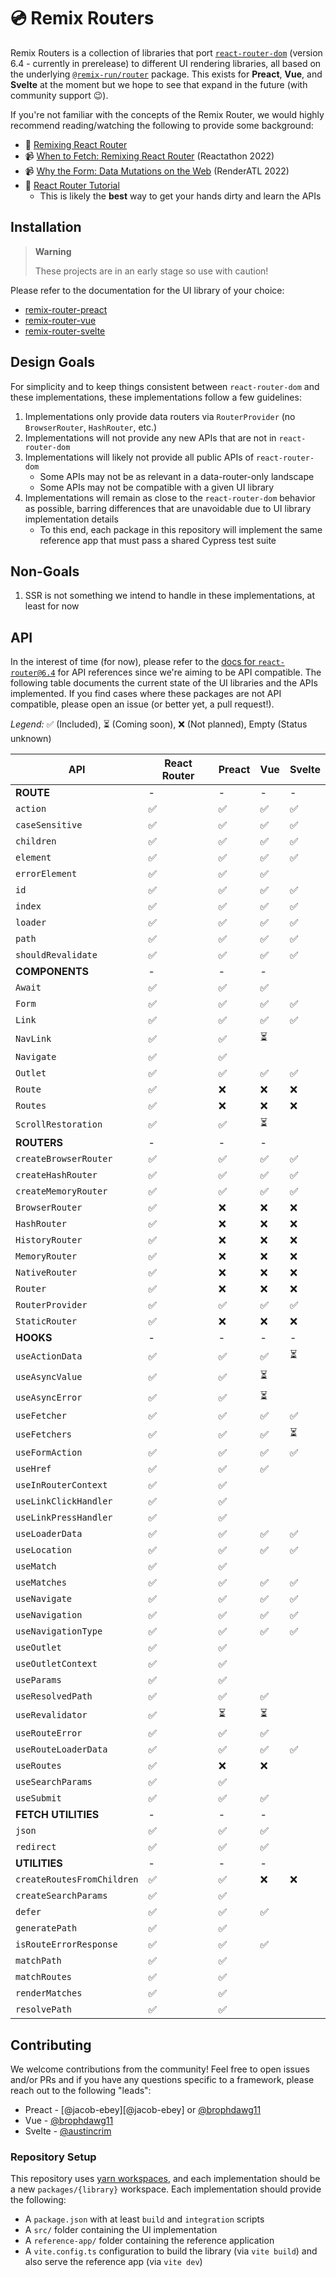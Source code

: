 # 💿 Remix Routers

Remix Routers is a collection of libraries that port [`react-router-dom`][react-router-dom] (version 6.4 - currently in prerelease) to different UI rendering libraries, all based on the underlying [`@remix-run/router`][remix-router] package. This exists for **Preact**, **Vue**, and **Svelte** at the moment but we hope to see that expand in the future (with community support 😉).

If you're not familiar with the concepts of the Remix Router, we would highly recommend reading/watching the following to provide some background:

- 📖 [Remixing React Router][remixing-react-router]
- 📹 [When to Fetch: Remixing React Router][when-to-fetch] (Reactathon 2022)
- 📹 [Why the Form: Data Mutations on the Web][why-the-form] (RenderATL 2022)
- 📖 [React Router Tutorial][rr-tutorial]
  - This is likely the **best** way to get your hands dirty and learn the APIs

## Installation

> **Warning**
>
> These projects are in an early stage so use with caution!

Please refer to the documentation for the UI library of your choice:

- [remix-router-preact][preact-readme]
- [remix-router-vue][vue-readme]
- [remix-router-svelte][svelte-readme]

## Design Goals

For simplicity and to keep things consistent between `react-router-dom` and these implementations, these implementations follow a few guidelines:

1. Implementations only provide data routers via `RouterProvider` (no `BrowserRouter`, `HashRouter`, etc.)
2. Implementations will not provide any new APIs that are not in `react-router-dom`
3. Implementations will likely not provide all public APIs of `react-router-dom`
   - Some APIs may not be as relevant in a data-router-only landscape
   - Some APIs may not be compatible with a given UI library
4. Implementations will remain as close to the `react-router-dom` behavior as possible, barring differences that are unavoidable due to UI library implementation details
   - To this end, each package in this repository will implement the same reference app that must pass a shared Cypress test suite

## Non-Goals

1. SSR is not something we intend to handle in these implementations, at least for now

## API

In the interest of time (for now), please refer to the [docs for `react-router@6.4`][rr-docs] for API references since we're aiming to be API compatible. The following table documents the current state of the UI libraries and the APIs implemented. If you find cases where these packages are not API compatible, please open an issue (or better yet, a pull request!).

_Legend:_ ✅ (Included), ⏳ (Coming soon), ❌ (Not planned), Empty (Status unknown)

| API                        | React Router | Preact | Vue | Svelte |
| -------------------------- | ------------ | ------ | --- | ------ |
| **ROUTE**                  | -            | -      | -   | -      |
| `action`                   | ✅           | ✅     | ✅  | ✅     |
| `caseSensitive`            | ✅           | ✅     | ✅  | ✅     |
| `children`                 | ✅           | ✅     | ✅  | ✅     |
| `element`                  | ✅           | ✅     | ✅  | ✅     |
| `errorElement`             | ✅           | ✅     | ✅  |        |
| `id`                       | ✅           | ✅     | ✅  | ✅     |
| `index`                    | ✅           | ✅     | ✅  | ✅     |
| `loader`                   | ✅           | ✅     | ✅  | ✅     |
| `path`                     | ✅           | ✅     | ✅  | ✅     |
| `shouldRevalidate`         | ✅           | ✅     | ✅  | ✅     |
| **COMPONENTS**             | -            | -      | -   |
| `Await`                    | ✅           | ✅     | ✅  |        |
| `Form`                     | ✅           | ✅     | ✅  | ✅     |
| `Link`                     | ✅           | ✅     | ✅  | ✅     |
| `NavLink`                  | ✅           | ✅     | ⏳  |
| `Navigate`                 | ✅           | ✅     |     |
| `Outlet`                   | ✅           | ✅     | ✅  | ✅     |
| `Route`                    | ✅           | ❌     | ❌  | ❌     |
| `Routes`                   | ✅           | ❌     | ❌  | ❌     |
| `ScrollRestoration`        | ✅           | ✅     | ⏳  |
| **ROUTERS**                | -            | -      | -   |
| `createBrowserRouter`      | ✅           | ✅     | ✅  | ✅     |
| `createHashRouter`         | ✅           | ✅     | ✅  | ✅     |
| `createMemoryRouter`       | ✅           | ✅     | ✅  | ✅     |
| `BrowserRouter`            | ✅           | ❌     | ❌  | ❌     |
| `HashRouter`               | ✅           | ❌     | ❌  | ❌     |
| `HistoryRouter`            | ✅           | ❌     | ❌  | ❌     |
| `MemoryRouter`             | ✅           | ❌     | ❌  | ❌     |
| `NativeRouter`             | ✅           | ❌     | ❌  | ❌     |
| `Router`                   | ✅           | ❌     | ❌  | ❌     |
| `RouterProvider`           | ✅           | ✅     | ✅  | ✅     |
| `StaticRouter`             | ✅           | ❌     | ❌  | ❌     |
| **HOOKS**                  | -            | -      | -   | -      |
| `useActionData`            | ✅           | ✅     | ✅  | ⏳     |
| `useAsyncValue`            | ✅           | ✅     | ⏳  |        |
| `useAsyncError`            | ✅           | ✅     | ⏳  |        |
| `useFetcher`               | ✅           | ✅     | ✅  | ✅     |
| `useFetchers`              | ✅           | ✅     | ✅  | ⏳     |
| `useFormAction`            | ✅           | ✅     | ✅  | ✅     |
| `useHref`                  | ✅           | ✅     | ✅  |        |
| `useInRouterContext`       | ✅           | ✅     |     |        |
| `useLinkClickHandler`      | ✅           | ✅     |     |        |
| `useLinkPressHandler`      | ✅           | ✅     |     |        |
| `useLoaderData`            | ✅           | ✅     | ✅  | ✅     |
| `useLocation`              | ✅           | ✅     | ✅  | ✅     |
| `useMatch`                 | ✅           | ✅     |     |
| `useMatches`               | ✅           | ✅     | ✅  | ✅     |
| `useNavigate`              | ✅           | ✅     | ✅  | ✅     |
| `useNavigation`            | ✅           | ✅     | ✅  | ✅     |
| `useNavigationType`        | ✅           | ✅     | ✅  | ✅     |
| `useOutlet`                | ✅           | ✅     |     |        |
| `useOutletContext`         | ✅           | ✅     |     |        |
| `useParams`                | ✅           | ✅     |     |        |
| `useResolvedPath`          | ✅           | ✅     | ✅  |        |
| `useRevalidator`           | ✅           | ⏳     | ⏳  |        |
| `useRouteError`            | ✅           | ✅     | ✅  |        |
| `useRouteLoaderData`       | ✅           | ✅     | ✅  | ✅     |
| `useRoutes`                | ✅           | ❌     | ❌  |        |
| `useSearchParams`          | ✅           | ✅     |     |        |
| `useSubmit`                | ✅           | ✅     | ✅  |        |
| **FETCH UTILITIES**        | -            | -      | -   |        |
| `json`                     | ✅           | ✅     | ✅  |        |
| `redirect`                 | ✅           | ✅     | ✅  |        |
| **UTILITIES**              | -            | -      | -   |        |
| `createRoutesFromChildren` | ✅           | ✅     | ❌  | ❌     |
| `createSearchParams`       | ✅           | ✅     |     |        |
| `defer`                    | ✅           | ✅     | ✅  |        |
| `generatePath`             | ✅           | ✅     |     |        |
| `isRouteErrorResponse`     | ✅           | ✅     | ✅  |        |
| `matchPath`                | ✅           | ✅     |     |        |
| `matchRoutes`              | ✅           | ✅     |     |        |
| `renderMatches`            | ✅           | ✅     |     |        |
| `resolvePath`              | ✅           | ✅     |     |        |

## Contributing

We welcome contributions from the community! Feel free to open issues and/or PRs and if you have any questions specific to a framework, please reach out to the following "leads":

- Preact - [@jacob-ebey][@jacob-ebey] or [@brophdawg11][brophdawg11]
- Vue - [@brophdawg11][brophdawg11]
- Svelte - [@austincrim][austincrim]

### Repository Setup

This repository uses [yarn workspaces][workspaces], and each implementation should be a new `packages/{library}` workspace. Each implementation should provide the following:

- A `package.json` with at least `build` and `integration` scripts
- A `src/` folder containing the UI implementation
- A `reference-app/` folder containing the reference application
- A `vite.config.ts` configuration to build the library (via `vite build`) and also serve the reference app (via `vite dev`)

[react-router-dom]: https://www.npmjs.com/package/react-router-dom
[remix-router]: https://www.npmjs.com/package/@remix-run/router
[remixing-react-router]: https://remix.run/blog/remixing-react-router
[when-to-fetch]: https://www.youtube.com/watch?v=95B8mnhzoCM
[why-the-form]: https://www.youtube.com/watch?v=CbW6gGfXUE8
[rr-docs]: https://reactrouter.com/en/dev
[rr-tutorial]: https://reactrouter.com/en/dev/getting-started/tutorial
[workspaces]: https://classic.yarnpkg.com/lang/en/docs/workspaces
[preact-readme]: ./packages/preact#readme
[vue-readme]: ./packages/vue#readme
[svelte-readme]: ./packages/svelte#readme
[brophdawg11]: https://github.com/brophdawg11/
[austincrim]: https://github.com/austincrim/
